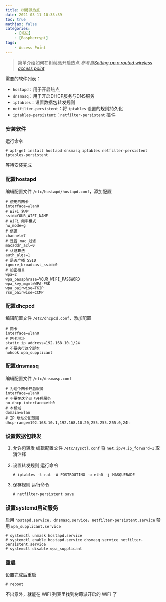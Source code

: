 ```yaml
---
title: 树莓派热点
date: 2021-03-11 10:33:39 
toc: true
mathjax: false
categories:
    - [笔记]
    - [Raspberrypi]
tags:
    - Access Point
---
```


> 简单介绍如何在树莓派开启热点
> *参考自[Setting up a routed wireless access point](https://www.raspberrypi.org/documentation/computers/configuration.html#setting-up-a-routed-wireless-access-point)*

需要的软件列表：
- `hostapd`：用于开启热点
- `dnsmasq`：用于开启DHCP服务与DNS服务
- `iptables`：设置数据包转发规则
- `netfilter-persistent`：将 `iptables` 设置的规则持久化
- `iptables-persistent`：`netfilter-persistent` 插件

### 安装软件
运行命令
```shell
# apt-get install hostapd dnsmasq iptables netfilter-persistent iptables-persistent
```
等待安装完成

### 配置hostapd
编辑配置文件 `/etc/hostapd/hostapd.conf`，添加配置
```
# 使用的网卡
interface=wlan0
# WiFi 名字
ssid=YOUR_WIFI_NAME
# WiFi 频率模式
hw_mode=g
# 信道
channel=7
# 是否 mac 过滤
macaddr_acl=0
# 认证算法
auth_algs=1
# 是否广播 SSID
ignore_broadcast_ssid=0
# 加密相关
wpa=2
wpa_passphrase=YOUR_WIFI_PASSWORD
wpa_key_mgmt=WPA-PSK
wpa_pairwise=TKIP
rsn_pairwise=CCMP
```
### 配置dhcpcd
编辑配置文件 `/etc/dhcpcd.conf`，添加配置
```
# 网卡
interface=wlan0
# 网卡地址
static ip_address=192.168.10.1/24
# 不要执行这个脚本 
nohook wpa_supplicant
```

### 配置dnsmasq
编辑配置文件 `/etc/dnsmasp.conf`
```
# 为这个网卡开启服务
interface=wlan0
# 不要在这个网卡开启服务
no-dhcp-interface=eth0
# 本机域
domain=wlan
# IP 地址分配范围
dhcp-range=192.168.10.1,192.168.10.20,255.255.255.0,24h
```

### 设置数据包转发
1. 允许包转发
   编辑配置文件 `/etc/sysctl.conf`
   将 `net.ipv4.ip_forward=1` 取消注释

2. 设置转发规则
   运行命令
   ```shell
   # iptables -t nat -A POSTROUTING -o eth0 -j MASQUERADE 
   ```

3. 保存规则
   运行命令
   ```shell
   # netfilter-persistent save
   ```

### 设置systemd启动服务
启用 `hostapd.service`，`dnsmasq.service`，`netfilter-persistent.service`
禁用 `wpa_supplicant.service`
```shell
# systemctl unmask hostapd.service
# systemctl enable hostapd.service dnsmasq.service netfilter-persistent.service
# systemctl disable wpa_supplicant
```

### 重启
设置完成后重启
```shell
# reboot
```

不出意外，就能在 WiFi 列表里找到树莓派开启的 WiFi 了

